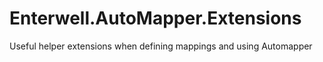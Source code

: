 # Enterwell.AutoMapper.Extensions
Useful helper extensions when defining mappings and using Automapper
